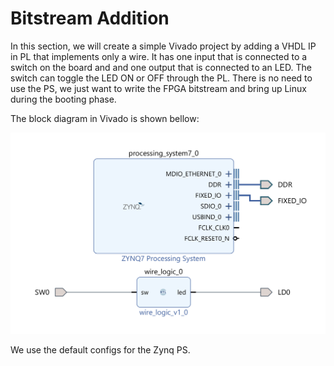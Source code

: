 # Bitstream Addition

In this section, we will create a simple Vivado project by adding a VHDL IP in PL that implements only a wire. It has one input that is connected to a switch on the board and 
and one output that is connected to an LED. The switch can toggle the LED ON or OFF through the PL. There is no need to use the PS, we just want to write the FPGA bitstream and bring up Linux during the booting phase.

The block diagram in Vivado is shown bellow:

![Vivado wire block diagram](https://github.com/Amir-Mansoori/Embedded-Linux-ZedBoard-Buildroot/blob/main/Images/Vivado_wire.png)

We use the default configs for the Zynq PS. 
